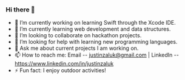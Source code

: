 ### Hi there 👋



- 🔭 I’m currently working on learning Swift through the Xcode IDE.
- 🌱 I’m currently learning web development and data structures.
- 👯 I’m looking to collaborate on hackathon projects.
- 🤔 I’m looking for help with learning new programming languages.
- 💬 Ask me about current projects I am working on.
- 📫 How to reach me: Email -- justinzaluk@gmail.com | LinkedIn -- https://www.linkedin.com/in/justinzaluk
- ⚡ Fun fact: I enjoy outdoor activities!
